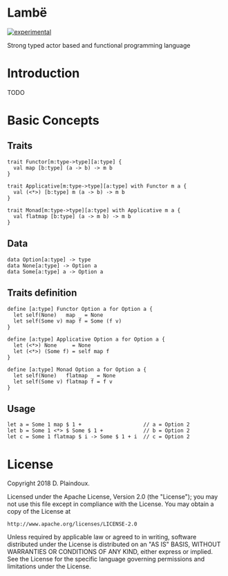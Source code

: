 # Lambë 

[![experimental](http://badges.github.io/stability-badges/dist/experimental.svg)](http://github.com/badges/stability-badges)

Strong typed actor based and functional programming language

# Introduction

TODO

# Basic Concepts

## Traits

``` 
trait Functor[m:type->type][a:type] {
  val map [b:type] (a -> b) -> m b
}

trait Applicative[m:type->type][a:type] with Functor m a {
  val (<*>) [b:type] m (a -> b) -> m b
}

trait Monad[m:type->type][a:type] with Applicative m a {
  val flatmap [b:type] (a -> m b) -> m b
}
```

## Data

```
data Option[a:type] -> type
data None[a:type] -> Option a
data Some[a:type] a -> Option a
```

## Traits definition

```
define [a:type] Functor Option a for Option a {
  let self(None)   map _ = None
  let self(Some v) map f = Some (f v)
}

define [a:type] Applicative Option a for Option a {
  let (<*>) None     = None
  let (<*>) (Some f) = self map f
}

define [a:type] Monad Option a for Option a {
  let self(None)   flatmap _ = None
  let self(Some v) flatmap f = f v
}
```

## Usage

```
let a = Some 1 map $ 1 +                    // a = Option 2
let b = Some 1 <*> $ Some $ 1 +             // b = Option 2
let c = Some 1 flatmap $ i -> Some $ 1 + i  // c = Option 2
```

# License

Copyright 2018 D. Plaindoux.

Licensed under the Apache License, Version 2.0 (the "License");
you may not use this file except in compliance with the License.
You may obtain a copy of the License at

    http://www.apache.org/licenses/LICENSE-2.0

Unless required by applicable law or agreed to in writing, software
distributed under the License is distributed on an "AS IS" BASIS,
WITHOUT WARRANTIES OR CONDITIONS OF ANY KIND, either express or implied.
See the License for the specific language governing permissions and
limitations under the License.

